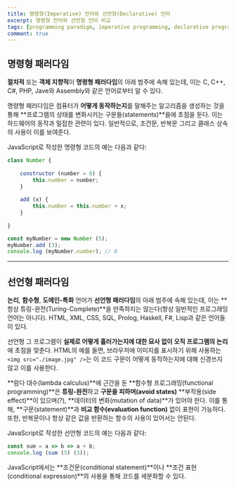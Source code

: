 ```yaml
---
title: 명령형(Imperative) 언어와 선언형(Declarative) 언어
excerpt: 명령형 언어와 선언형 언어 비교
tags: [programming paradigm, imperative programming, declarative programming]
comment: true
---
```


## 명령형 패러다임

**절차적** 또는 **객체 지향적**이 **명령형 패러다임**의 아래 범주에 속해 있는데, 이는 C, C++, C#, PHP, Jave와 Assembly와 같은 언어로부터 알 수 있다.

명령형 패러다임은 컴퓨터가 **어떻게 동작하는지**를 말해주는 알고리즘을 생성하는 것을 통해 **프로그램의 상태를 변화시키는 구문들(statements)**을에 초점을 둔다. 이는 하드웨어의 동작과 밀접한 관련이 있다. 일반적으로, 조건문, 반복문 그리고 클래스 상속의 사용이 이를 보여준다.

JavaScript로 작성한 명령형 코드의 예는 다음과 같다:

```javascript
class Number {
    
    constructor (number = 0) {
        this.number = number;
    }
    
    add (x) {
        this.number = this.number + x;
    }
    
}

const myNumber = new Number (5);
myNumber.add (3);
console.log (myNumber.number); // 8
```

---

## 선언형 패러다임

**논리**, **함수형**, **도메인-특화** 언어가 **선언형 패러다임**의 아래 범주에 속해 있는데, 이는 **항상 튜링-완전(Turing-Complete)**을 만족하지는 않는다(항상 일반적인 프로그래밍 언어는 아니다). HTML, XML, CSS, SQL, Prolog, Haskell, F#, Lisp과 같은 언어들이 있다.

선언형 그 프로그램이 **실제로 어떻게 흘러가는지에 대한 묘사 없이 오직 프로그램의 논리**에 초점을 맞춘다. HTML의 예를 들면, 브라우저에 이미지를 표시하기 위해 사용하는 `<img src="./image.jpg" />`는 이 코드 구문이 어떻게 동작하는지에 대해 신경쓰지 않고 이를 사용한다.

**람다 대수(lambda calculus)**에 근간을 둔 **함수형 프로그래밍(functional programming)**은 **튜링-완전**하고 **구문을 피하며(avoid states)** **부작용(side effect)**이 있으며(?), **데이터의 변화(mutation of data)**가 있어야 한다. 이를 통해, **구문(statement)**과 **비교 함수(evaluation function)** 없이 표현이 가능하다. 또한, 반복문이나 항상 같은 값을 반환하는 함수의 사용이 있어서는 안된다.

JavaScript로 작성한 선언형 코드의 예는 다음과 같다:

```javascript
const sum = a => b => a + b;
console.log (sum (5) (3));
```

JavaScript에서는 **조건문(conditional statement)**이나 **조건 표현(conditional expression)**의 사용을 통해 코드를 세분화할 수 있다. 
